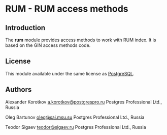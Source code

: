 # RUM - RUM access methods

## Introduction

The **rum** module provides access methods to work with RUM index. It is based
on the GIN access methods code.

## License

This module available under the same license as
[PostgreSQL](http://www.postgresql.org/about/licence/).

## Authors

Alexander Korotkov <a.korotkov@postgrespro.ru> Postgres Professional Ltd., Russia

Oleg Bartunov <oleg@sai.msu.su> Postgres Professional Ltd., Russia

Teodor Sigaev <teodor@sigaev.ru> Postgres Professional Ltd., Russia
